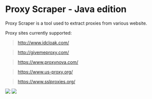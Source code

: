 # Proxy Scraper - Java edition
Proxy Scraper is a tool used to extract proxies from various website.

Proxy sites currently supported:
> http://www.idcloak.com/

> http://givemeproxy.com/

> https://www.proxynova.com/
 
> https://www.us-proxy.org/

> https://www.sslproxies.org/

 ![](http://emma.wtf/strip/ps-Java.png)
 ![](http://emma.wtf/strip/ps-Java4.png)

